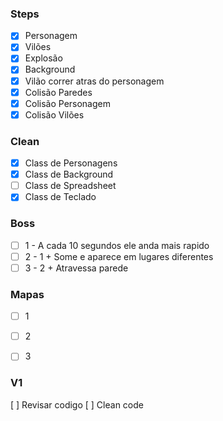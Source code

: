 ### Steps

* [x] Personagem
* [x] Vilões
* [x] Explosão
* [x] Background
* [x] Vilão correr atras do personagem
* [x] Colisão Paredes
* [x] Colisão Personagem
* [x] Colisão Vilões

### Clean

* [x] Class de Personagens
* [x] Class de Background
* [ ] Class de Spreadsheet
* [x] Class de Teclado

### Boss

* [ ] 1 - A cada 10 segundos ele anda mais rapido
* [ ] 2 - 1 + Some e aparece em lugares diferentes
* [ ] 3 - 2 + Atravessa parede

### Mapas
* [ ] 1
* [ ] 2
* [ ] 3


### V1

[ ] Revisar codigo
[ ] Clean code
